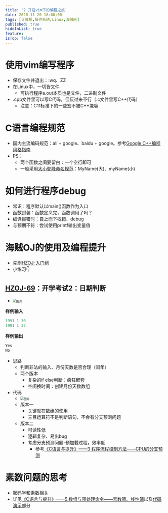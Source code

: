 ```yaml
---
title: '2 开启vim下的编程之旅'
date: 2020-11-20 18:00:00
tags: [计算机,操作系统,Linux,海贼班]
published: true
hideInList: true
feature: 
isTop: false
---
```

# 使用vim编写程序

* 保存文件并退出：:wq、ZZ
* 在Linux中，一切皆文件
    * 可执行程序a.out本质也是文件，二进制文件
* .cpp文件里可以写C代码，但反过来不行（.c文件里写C++代码）
    * 注意：C11标准下的一些宏不被C++兼容
# C语言编程规范

* 国内主流编码规范：ali + google、baidu + google。参考[Google C++编程风格指南](https://zh-google-styleguide.readthedocs.io/en/latest/google-cpp-styleguide/contents/)
* PS：
    * 两个函数之间要留白：一个空行即可
    * 一般采用[大小驼峰命名规范](https://www.wikiwand.com/zh-cn/%E9%A7%9D%E5%B3%B0%E5%BC%8F%E5%A4%A7%E5%B0%8F%E5%AF%AB#/%E6%A0%BC%E5%BC%8F)：MyName(大)、myName(小)
# 如何进行程序debug

* 常识：程序默认以main()函数作为入口
* 函数封装：函数定义完，函数调用了吗？
* 编译报错时：自上而下找错、debug
* 与预期不符：尝试使用printf输出变量值
# 海贼OJ的使用及编程提升

* 先刷[HZOJ-入门组](http://oj.haizeix.com/training-ground)
* 小练习👇
## [HZOJ-69](http://oj.haizeix.com/problem/69)：开学考试2：日期判断

*  <img src="https://i.loli.net/2020/12/09/x7jIJvUfL1o5ORC.png" alt="图片" style="zoom: 67%;" />


**样例输入**

```c++
1991 1 30
1991 1 32
```
**样例输出**
```c++
Yes
No
```
* 思路
    * 判断非法的输入、月份天数是否合理（闰年）
    * 两个版本
        * 复杂的if else判断：疯狂嵌套
        * 空间换时间：创建月份天数数组
* 代码
    * <img src="https://i.loli.net/2020/12/09/X2eVMBuj57TQkG4.png" alt="图片" style="zoom:67%;" />
    * 版本一
        * 关键就在数组的使用
        * 三目运算符不是判断语句，不会有分支预测问题
    * 版本二
        * 可读性低
        * 逻辑复杂、易出bug
        * 考虑分支预测问题-预加载过程，效率低
            * 参考[《C语言与提升》——3 程序流程控制方法——CPU的分支预测](https://doublelll3.ml/ct_3_%E7%A8%8B%E5%BA%8F%E6%B5%81%E7%A8%8B%E6%8E%A7%E5%88%B6%E6%96%B9%E6%B3%95/#cpu%E7%9A%84%E5%88%86%E6%94%AF%E9%A2%84%E6%B5%8B)
# 素数问题的思考

* 密码学和素数相关
* 详见[《C语言与提升》——5.数组与预处理命令——素数筛、线性筛](https://doublelll3.ml/ct_5_%E6%95%B0%E7%BB%84%E4%B8%8E%E2%AD%90%E9%A2%84%E5%A4%84%E7%90%86%E5%91%BD%E4%BB%A4/#%E7%B4%A0%E6%95%B0%E7%AD%9B)以及[代码演示](https://doublelll3.ml/ct_5_%E6%95%B0%E7%BB%84%E4%B8%8E%E2%AD%90%E9%A2%84%E5%A4%84%E7%90%86%E5%91%BD%E4%BB%A4/#%E7%B4%A0%E6%95%B0%E7%AD%9B-2)部分

